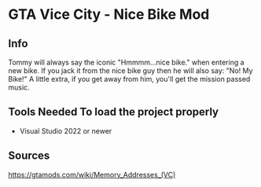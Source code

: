 # GTA Vice City - Nice Bike Mod
## Info
Tommy will always say the iconic "Hmmmm...nice bike." when entering a new bike.
If you jack it from the nice bike guy then he will also say: "No! My Bike!"
A little extra, if you get away from him, you'll get the mission passed music.
## Tools Needed To load the project properly
- Visual Studio 2022 or newer
## Sources
https://gtamods.com/wiki/Memory_Addresses_(VC)